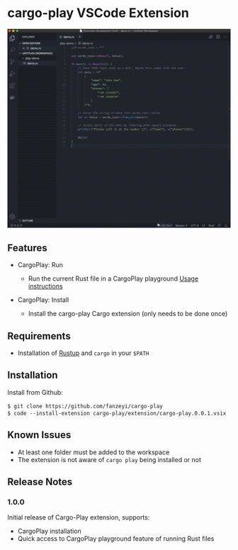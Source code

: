 # cargo-play VSCode Extension

![cargo-play demo](images/cargo_play_vscode.gif)

## Features

- CargoPlay: Run
  - Run the current Rust file in a CargoPlay playground [Usage instructions](../README.md#usage)

- CargoPlay: Install
  - Install the cargo-play Cargo extension (only needs to be done once)

## Requirements

- Installation of [Rustup](https://rustup.rs/) and `cargo` in your `$PATH`

## Installation

Install from Github:
```
$ git clone https://github.com/fanzeyi/cargo-play
$ code --install-extension cargo-play/extension/cargo-play.0.0.1.vsix
```

## Known Issues

- At least one folder must be added to the workspace
- The extension is not aware of `cargo play` being installed or not


## Release Notes

### 1.0.0

Initial release of Cargo-Play extension, supports:
- CargoPlay installation
- Quick access to CargoPlay playground feature of running Rust files
